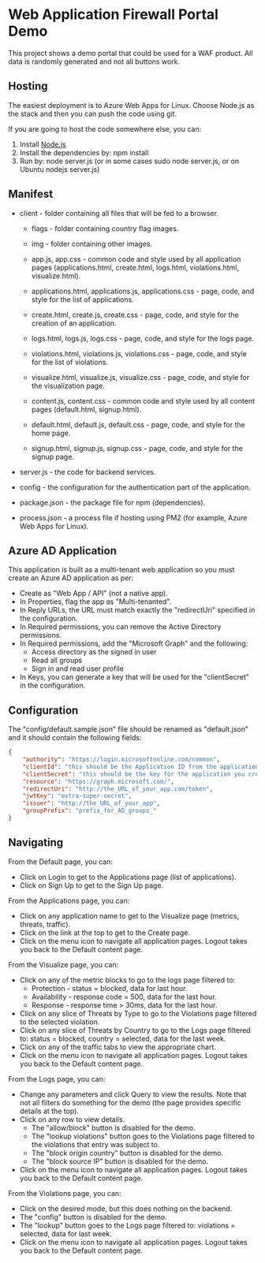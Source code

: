 # Web Application Firewall Portal Demo

This project shows a demo portal that could be used for a WAF product. All data is randomly generated and not all buttons work.

## Hosting

The easiest deployment is to Azure Web Apps for Linux. Choose Node.js as the stack and then you can push the code using git.

If you are going to host the code somewhere else, you can:

1. Install [Node.js](https://nodejs.org/en/)
2. Install the dependencies by: npm install
3. Run by: node server.js (or in some cases sudo node server.js, or on Ubuntu nodejs server.js)

## Manifest

* client - folder containing all files that will be fed to a browser.
  * flags - folder containing country flag images.
  * img - folder containing other images.
  
  * app.js, app.css - common code and style used by all application pages (applications.html, create.html, logs.html, violations.html, visualize.html).
  * applications.html, applications.js, applications.css - page, code, and style for the list of applications.
  * create.html, create.js, create.css - page, code, and style for the creation of an application.
  * logs.html, logs.js, logs.css - page, code, and style for the logs page.
  * violations.html, violations.js, violations.css - page, code, and style for the list of violations.
  * visualize.html, visualize.js, visualize.css - page, code, and style for the visualization page.
  
  * content.js, content.css - common code and style used by all content pages (default.html, signup.html).
  * default.html, default.js, default.css - page, code, and style for the home page.
  * signup.html, signup.js, signup.css - page, code, and style for the signup page.
  
* server.js - the code for backend services.
* config - the configuration for the authentication part of the application.
* package.json - the package file for npm (dependencies).
* process.json - a process file if hosting using PM2 (for example, Azure Web Apps for Linux).

## Azure AD Application

This application is built as a multi-tenant web application so you must create an Azure AD application as per:

* Create as "Web App / API" (not a native app).
* In Properties, flag the app as "Multi-tenanted".
* In Reply URLs, the URL must match exactly the "redirectUri" specified in the configuration.
* In Required permissions, you can remove the Active Directory permissions.
* In Required permissions, add the "Microsoft Graph" and the following:
  * Access directory as the signed in user
  * Read all groups
  * Sign in and read user profile
* In Keys, you can generate a key that will be used for the "clientSecret" in the configuration.

## Configuration

The "config/default.sample.json" file should be renamed as "default.json" and it should contain the following fields:

```json
{
    "authority": "https://login.microsoftonline.com/common",
    "clientId": "this should be the Application ID from the application you created above",
    "clientSecret": "this should be the key for the application you created above",
    "resource": "https://graph.microsoft.com/",
    "redirectUri": "http://the_URL_of_your_app.com/token",
    "jwtKey": "extra-super-secret",
    "issuer": "http://the_URL_of_your_app",
    "groupPrefix": "prefix_for_AD_groups_"
}
```

## Navigating

From the Default page, you can:

* Click on Login to get to the Applications page (list of applications).
* Click on Sign Up to get to the Sign Up page.

From the Applications page, you can:

* Click on any application name to get to the Visualize page (metrics, threats, traffic).
* Click on the link at the top to get to the Create page.
* Click on the menu icon to navigate all application pages. Logout takes you back to the Default content page.

From the Visualize page, you can:

* Click on any of the metric blocks to go to the logs page filtered to:
  * Protection - status = blocked, data for last hour.
  * Availability - response code = 500, data for the last hour.
  * Response - response time > 30ms, data for the last hour.
* Click on any slice of Threats by Type to go to the Violations page filtered to the selected violation.
* Click on any slice of Threats by Country to go to the Logs page filtered to: status = blocked, country = selected, data for the last week.
* Click on any of the traffic tabs to view the appropriate chart.
* Click on the menu icon to navigate all application pages. Logout takes you back to the Default content page.

From the Logs page, you can:

* Change any parameters and click Query to view the results. Note that not all filters do something for the demo (the page provides specific details at the top).
* Click on any row to view details.
  * The "allow/block" button is disabled for the demo.
  * The "lookup violations" button goes to the Violations page filtered to the violations that entry was subject to.
  * The "block origin country" button is disabled for the demo.
  * The "block source IP" button is disabled for the demo.
* Click on the menu icon to navigate all application pages. Logout takes you back to the Default content page.

From the Violations page, you can:
* Click on the desired mode, but this does nothing on the backend.
* The "config" button is disabled for the demo.
* The "lookup" button goes to the Logs page filtered to: violations = selected, data for last week.
* Click on the menu icon to navigate all application pages. Logout takes you back to the Default content page.

